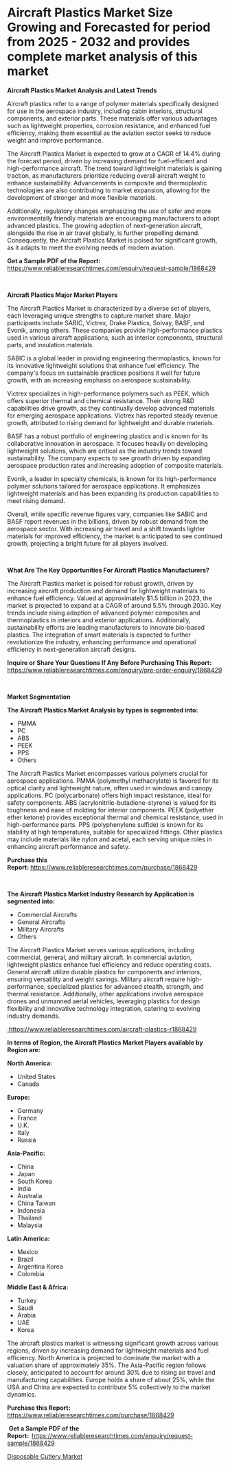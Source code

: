 <p><h1>Aircraft Plastics Market Size Growing and Forecasted for period from 2025 - 2032 and provides complete market analysis of this market</h1></p><p><strong>Aircraft Plastics Market Analysis and Latest Trends</strong></p>
<p><p>Aircraft plastics refer to a range of polymer materials specifically designed for use in the aerospace industry, including cabin interiors, structural components, and exterior parts. These materials offer various advantages such as lightweight properties, corrosion resistance, and enhanced fuel efficiency, making them essential as the aviation sector seeks to reduce weight and improve performance.</p><p>The Aircraft Plastics Market is expected to grow at a CAGR of 14.4% during the forecast period, driven by increasing demand for fuel-efficient and high-performance aircraft. The trend toward lightweight materials is gaining traction, as manufacturers prioritize reducing overall aircraft weight to enhance sustainability. Advancements in composite and thermoplastic technologies are also contributing to market expansion, allowing for the development of stronger and more flexible materials.</p><p>Additionally, regulatory changes emphasizing the use of safer and more environmentally friendly materials are encouraging manufacturers to adopt advanced plastics. The growing adoption of next-generation aircraft, alongside the rise in air travel globally, is further propelling demand. Consequently, the Aircraft Plastics Market is poised for significant growth, as it adapts to meet the evolving needs of modern aviation.</p></p>
<p><strong>Get a Sample PDF of the Report:&nbsp;</strong> <a href="https://www.reliableresearchtimes.com/enquiry/request-sample/1868429?utm_campaign=2009&utm_medium=2&utm_source=Github&utm_content=ia&utm_term=31032025&utm_id=aircraft-plastics">https://www.reliableresearchtimes.com/enquiry/request-sample/1868429</a></p>
<p>&nbsp;</p>
<p><strong>Aircraft Plastics Major Market Players</strong></p>
<p><p>The Aircraft Plastics Market is characterized by a diverse set of players, each leveraging unique strengths to capture market share. Major participants include SABIC, Victrex, Drake Plastics, Solvay, BASF, and Evonik, among others. These companies provide high-performance plastics used in various aircraft applications, such as interior components, structural parts, and insulation materials.</p><p>SABIC is a global leader in providing engineering thermoplastics, known for its innovative lightweight solutions that enhance fuel efficiency. The company's focus on sustainable practices positions it well for future growth, with an increasing emphasis on aerospace sustainability.</p><p>Victrex specializes in high-performance polymers such as PEEK, which offers superior thermal and chemical resistance. Their strong R&D capabilities drive growth, as they continually develop advanced materials for emerging aerospace applications. Victrex has reported steady revenue growth, attributed to rising demand for lightweight and durable materials.</p><p>BASF has a robust portfolio of engineering plastics and is known for its collaborative innovation in aerospace. It focuses heavily on developing lightweight solutions, which are critical as the industry trends toward sustainability. The company expects to see growth driven by expanding aerospace production rates and increasing adoption of composite materials.</p><p>Evonik, a leader in specialty chemicals, is known for its high-performance polymer solutions tailored for aerospace applications. It emphasizes lightweight materials and has been expanding its production capabilities to meet rising demand.</p><p>Overall, while specific revenue figures vary, companies like SABIC and BASF report revenues in the billions, driven by robust demand from the aerospace sector. With increasing air travel and a shift towards lighter materials for improved efficiency, the market is anticipated to see continued growth, projecting a bright future for all players involved.</p></p>
<p>&nbsp;</p>
<p><strong>What Are The Key Opportunities For Aircraft Plastics Manufacturers?</strong></p>
<p><p>The Aircraft Plastics market is poised for robust growth, driven by increasing aircraft production and demand for lightweight materials to enhance fuel efficiency. Valued at approximately $1.5 billion in 2023, the market is projected to expand at a CAGR of around 5.5% through 2030. Key trends include rising adoption of advanced polymer composites and thermoplastics in interiors and exterior applications. Additionally, sustainability efforts are leading manufacturers to innovate bio-based plastics. The integration of smart materials is expected to further revolutionize the industry, enhancing performance and operational efficiency in next-generation aircraft designs.</p></p>
<p><strong>Inquire or Share Your Questions If Any Before Purchasing This Report:</strong> <a href="https://www.reliableresearchtimes.com/enquiry/pre-order-enquiry/1868429?utm_campaign=2009&utm_medium=2&utm_source=Github&utm_content=ia&utm_term=31032025&utm_id=aircraft-plastics">https://www.reliableresearchtimes.com/enquiry/pre-order-enquiry/1868429</a></p>
<p>&nbsp;</p>
<p><strong>Market Segmentation</strong></p>
<p><strong>The Aircraft Plastics Market Analysis by types is segmented into:</strong></p>
<p><ul><li>PMMA</li><li>PC</li><li>ABS</li><li>PEEK</li><li>PPS</li><li>Others</li></ul></p>
<p><p>The Aircraft Plastics Market encompasses various polymers crucial for aerospace applications. PMMA (polymethyl methacrylate) is favored for its optical clarity and lightweight nature, often used in windows and canopy applications. PC (polycarbonate) offers high impact resistance, ideal for safety components. ABS (acrylonitrile-butadiene-styrene) is valued for its toughness and ease of molding for interior components. PEEK (polyether ether ketone) provides exceptional thermal and chemical resistance, used in high-performance parts. PPS (polyphenylene sulfide) is known for its stability at high temperatures, suitable for specialized fittings. Other plastics may include materials like nylon and acetal, each serving unique roles in enhancing aircraft performance and safety.</p></p>
<p><strong>Purchase this Report:&nbsp;</strong><a href="https://www.reliableresearchtimes.com/purchase/1868429?utm_campaign=2009&utm_medium=2&utm_source=Github&utm_content=ia&utm_term=31032025&utm_id=aircraft-plastics">https://www.reliableresearchtimes.com/purchase/1868429</a></p>
<p>&nbsp;</p>
<p><strong>The Aircraft Plastics Market Industry Research by Application is segmented into:</strong></p>
<p><ul><li>Commercial Aircrafts</li><li>General Aircrafts</li><li>Military Aircrafts</li><li>Others</li></ul></p>
<p><p>The Aircraft Plastics Market serves various applications, including commercial, general, and military aircraft. In commercial aviation, lightweight plastics enhance fuel efficiency and reduce operating costs. General aircraft utilize durable plastics for components and interiors, ensuring versatility and weight savings. Military aircraft require high-performance, specialized plastics for advanced stealth, strength, and thermal resistance. Additionally, other applications involve aerospace drones and unmanned aerial vehicles, leveraging plastics for design flexibility and innovative technology integration, catering to evolving industry demands.</p></p>
<p><a href="https://www.reliableresearchtimes.com/aircraft-plastics-r1868429?utm_campaign=2009&utm_medium=2&utm_source=Github&utm_content=ia&utm_term=31032025&utm_id=aircraft-plastics">&nbsp;https://www.reliableresearchtimes.com/aircraft-plastics-r1868429</a></p>
<p><strong>In terms of Region, the Aircraft Plastics Market Players available by Region are:</strong></p>
<p>
    <p> <strong> North America: </strong>
        <ul>
            <li>United States</li>
            <li>Canada</li>
        </ul>
        </p> 
    <p> <strong> Europe: </strong>
        <ul>
            <li>Germany</li>
            <li>France</li>
            <li>U.K.</li>
            <li>Italy</li>
            <li>Russia</li>
        </ul>
        </p> 
    <p> <strong> Asia-Pacific: </strong>
        <ul>
            <li>China</li>
            <li>Japan</li>
            <li>South Korea</li>
            <li>India</li>
            <li>Australia</li>
            <li>China Taiwan</li>
            <li>Indonesia</li>
            <li>Thailand</li>
            <li>Malaysia</li>
        </ul>
        </p> 
    <p> <strong> Latin America: </strong>
        <ul>
            <li>Mexico</li>
            <li>Brazil</li>
            <li>Argentina Korea</li>
            <li>Colombia</li>
        </ul>
        </p> 
    <p> <strong> Middle East & Africa: </strong>
        <ul>
            <li>Turkey</li>
            <li>Saudi</li>
            <li>Arabia</li>
            <li>UAE</li>
            <li>Korea</li>
        </ul>
    </p>
    </p>
<p><p>The aircraft plastics market is witnessing significant growth across various regions, driven by increasing demand for lightweight materials and fuel efficiency. North America is projected to dominate the market with a valuation share of approximately 35%. The Asia-Pacific region follows closely, anticipated to account for around 30% due to rising air travel and manufacturing capabilities. Europe holds a share of about 25%, while the USA and China are expected to contribute 5% collectively to the market dynamics.</p></p>
<p><strong>Purchase this Report: </strong><a href="https://www.reliableresearchtimes.com/purchase/1868429?utm_campaign=2009&utm_medium=2&utm_source=Github&utm_content=ia&utm_term=31032025&utm_id=aircraft-plastics">https://www.reliableresearchtimes.com/purchase/1868429</a></p>
<p>&nbsp;<strong>Get a Sample PDF of the Report:&nbsp;&nbsp;</strong><a href="https://www.reliableresearchtimes.com/enquiry/request-sample/1868429?utm_campaign=2009&utm_medium=2&utm_source=Github&utm_content=ia&utm_term=31032025&utm_id=aircraft-plastics">https://www.reliableresearchtimes.com/enquiry/request-sample/1868429</a></p>
<p><strong></strong></p>
<p><p><a href="https://github.com/hgf64gh/Market-Research-Report-List-2/blob/main/disposable-cutlery-market.md?utm_campaign=2009&utm_medium=2&utm_source=Github&utm_content=ia&utm_term=31032025&utm_id=aircraft-plastics">Disposable Cutlery Market</a></p></p>